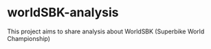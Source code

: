 # worldSBK-analysis
This project aims to share analysis about WorldSBK (Superbike World Championship)

